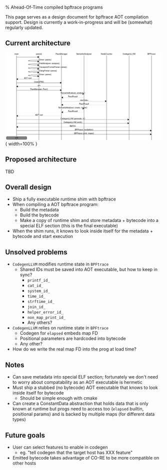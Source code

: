 % Ahead-Of-Time compiled bpftrace programs

This page serves as a design document for bpftrace AOT compilation support.
Design is currently a work-in-progress and will be (somewhat) regularly updated.

## Current architecture

![](../examples/aot-bpftrace/old-architecture.png){ width=100% }

## Proposed architecture

TBD

## Overall design

* Ship a fully executable runtime shim with bpftrace
* When compiling a AOT bpftrace program:
  * Build the metadata
  * Build the bytecode
  * Make a copy of runtime shim and store metadata + bytecode into a special
    ELF section (this is the final executable)
* When the shim runs, it knows to look inside itself for the metadata + bytecode
  and start execution

## Unsolved problems

* `CodegenLLVM` modifies runtime state in `BPFtrace`
  * Shared IDs must be saved into AOT executable, but how to keep in sync?
    * `printf_id_`
    * `cat_id_`
    * `system_id_`
    * `time_id_`
    * `strftime_id_`
    * `join_id_`
    * `helper_error_id_`
    * `non_map_print_id_`
    * Any others?
* `CodegenLLVM` relies on runtime state in `BPFtrace`
  * Codegen for `elapsed` embeds map FD
  * Positional parameters are hardcoded into bytecode
  * Any other?
* How do we write the real map FD into the prog at load time?

## Notes

* Can save metadata into special ELF section; fortunately we don't need to
  worry about compatability as an AOT executable is hermetic
* Must ship a stubbed (no bytecode) AOT executable that knows to look inside
  itself for bytecode
  * Should be simple enough with cmake
* Can create a ConstantData abstraction that holds data that is only known
  at runtime but progs need to access too (`elapsed` builtin, positional params)
  and is backed by multiple maps (for different data types)

## Future goals

* User can select features to enable in codegen
  * eg. "tell codegen that the target host has XXX feature"
* Emitted bytecode takes advantage of CO-RE to be more compatible on other
  hosts
